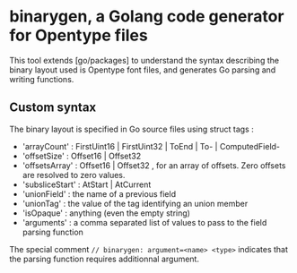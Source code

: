 # binarygen, a Golang code generator for Opentype files 

This tool extends [go/packages] to understand the syntax describing
the binary layout used is Opentype font files, and generates Go parsing and writing functions.
 
## Custom syntax 

The binary layout is specified in Go source files using struct tags :

- 'arrayCount' : FirstUint16 | FirstUint32 | ToEnd | To-<XXX> | ComputedField-<XXX>
- 'offsetSize' : Offset16 | Offset32
- 'offsetsArray' : Offset16 | Offset32 , for an array of offsets. Zero offsets are resolved to zero values.
- 'subsliceStart' : AtStart | AtCurrent
- 'unionField' : the name of a previous field 
- 'unionTag' : the value of the tag identifying an union member
- 'isOpaque' : anything (even the empty string)
- 'arguments' : a comma separated list of values to pass to the field parsing function

The special comment `// binarygen: argument=<name> <type>` indicates that the parsing function requires additionnal argument.
